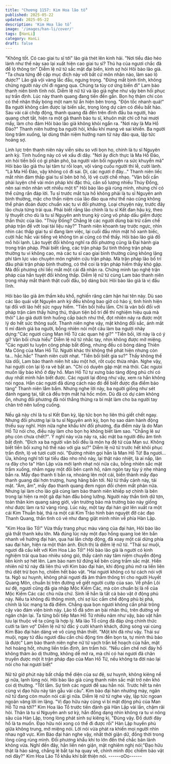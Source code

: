 ```yaml
---
title: "Chương 1157: Kim Hoa lão tổ"
published: 2025-05-22
updated: 2025-05-22
description: 'Kim Hoa lão tổ'
image: '/images/han-li/cover/'
tags: [HanLi]
category: HanLi
draft: false
---
```


"Không tốt. Có cao giai tu sĩ tới" lão giả thét lên kinh hãi.
"Nơi tiểu đảo hẻo lánh như thế này sao lại xuất hiện cao giai tu sĩ?
Thủ hạ của ngươi chắc đã để lộ thông tin" Diễm lệ nữ tử sắc mặt
đại biến, kinh sợ hỏi Hôi bào lão giả.
"Ta chưa từng đề cập mục đích này với bất cứ môn nhân nào, làm
sao lộ được?" Lão giả vội vàng lắc đầu, ngưng trọng.
"Đừng mất bình tĩnh, không chừng người này chỉ đi ngang qua.
Chúng ta tùy cơ ứng biến đi" Lam bào thanh niên bình tĩnh nói.
Diễm lệ nữ tử và lão giả nghe như vậy bèn hồi phục sự trấn định.
Lúc này thanh quang đang tiến đến gần. Bọn họ thậm chí còn có
thể nhận thấy bóng một nam tử ẩn hiện bên trong.
"Độn tốc nhanh quá!"
Ba người không cầm được lại biến sắc, trong lòng dự cảm có
điều bất hảo.
Sau vài cái chớp động, thanh quang đã đến trên đỉnh đầu ba
người, hào quang chợt tắt, hiện ra một gã thanh bào tu sĩ, khuôn
mặt chỉ cỡ hai mươi mấy, làm cho đám Hôi bào lão giả không khỏi
ngẩn ra.
"Nơi này là Ma Hồ Đảo?" Thanh niên hướng ba người hỏi, khẩu
khí mang vẻ sai khiến.
Ba người lòng trầm xuống, lại dùng thần niệm hướng nam tử này
đảo qua, lập tức hoảng sợ.

Linh lực trên thanh niên này viễn siêu so với bọn họ, chính là tu sĩ
Nguyên anh kỳ. Tình huống này có vẻ xấu đi dây.
"Nơi ày đích thực là Ma Hồ Đảo, xin hỏi tiền bối có gì phân phó,
ba người vãn bối nguyện ra sức khuyển mã" Hôi bào lão giả thu
lại tâm tư rối loạn, vội vàng cuốu người thi lễ, cười lành.
"Là Ma Hồ Đảo, vậy không có đi sai. Di, các ngươi ở đây…"
Thanh niên liếc mắt nhìn đám thấp giai tu sĩ bên bờ hồ, lộ vẻ cười
chế nhạo.
"Vãn bối cần phải luyện chế vài món pháp khí đặc thù, cần số
lượng nhiều Thúy Đồng, nên sai môn nhân vớt nhiều một tí" Hôi
bào lão giả rùng mình, nhưng chỉ có thể cứng rắn đáp lời.
Tu sĩ trước mắt tựa hồ không phải là tu sĩ Nguyên anh bình
thường, mặc cho thần niệm của lão đảo qua như thế nào cũng
không thể phán đoán được chuẩn xác tu vi đối phương. Loại
chuyện này, trước đây lão chưa từng trải qua.
Phải biết rằng lão chính là tu sĩ Kết đan hậu kỳ, theo lý thuyết cho
dù là tu sĩ Nguyên anh trung kỳ cũng vô pháp dấu giếm được
thần thức của lão.
"Thúy Đồng? Chẳng lẽ các người dùng bài trừ cấm chế pháp trận
để vớt loại tài liệu này?" Thanh niên khoanh tay trước ngực, nhìn
nhìn các thấp giai tu sĩ đang làm việc, lại cuối đầu nhìn mặt hồ
xanh biếc, cười hắc hắc vài tiếng vẻ không tin ai cũng có thể thấy.
Hôi bào lão giả đổ mồ hôi lạnh. Lão tuyệt đối không nghĩ ra đối
phương cũng là Đại hành gia trong trận pháp. Phải biết rằng, các
trận pháp Sư tinh thông trận pháp thường tu vi không cao, mà các
tu sĩ cao giai bình thường cũng không lãng phí tâm lực vào
chuyên môn nghiên cứu trận pháp. Mà trận pháp lão bố trí đâu
phải trận pháp bình thường, có thể coi là trận pháp hiếm thấy khó
gặp. Mà đối phương chỉ liếc mắt một cái đã nhận ra. Chứng minh
tạo nghệ trận pháp của hắn tuyệt đối không thấp.
Diễm lệ nữ tử cùng Lam bào thanh niên trong nháy mắt thành thật
cuối đầu, bộ dáng bức Hôi bào lão giả là vị đầu lĩnh.

Hôi bào lão giả âm thầm kêu khổ, nghiến răng căm hận hai tên
này.
Dù sao các lão quái vật Nguyên anh kỳ đều không bao giờ có hảo
ý, tình hình hiện tại đối với lão hết sức nguy hiểm.
"Tiền bối hiểu lầm. Chỉ là vãn bối đối với pháp trận cảm thấy hứng
thú, thậun tiện bố trí để thí nghiệm hiệu quả mà thôi" Lão giả dưới
tình huống cấp bách như thế, đọt nhiên nảy ra được một lý do hết
sức thông suốt.
Thanh niên nghe vậy, mặt không đổi sắc, ánh mắt tỉ mỉ đánh giá
ba người, bỗng nhiên nói một câu làm ba người nhảy dựng:"Các
ngươi cùng Man Hồ Tử các quan hệ gì?"
"Tiền bối, lời này là có ý gì? Vãn bối chưa hiểu" Diễm lệ nữ tử
nhấc tay, nhịn không được mở miệng.
"Các ngươi tu luyện công pháp bất đồng, nhưng đều có bóng
dáng Thiên Ma Công của Man Hồ Tử. Người khác thì không thể
phát hiện nhưng còn ta… hắc.hắc" Thanh niên cười nhạt.
"Tiền bối biết gia sư?" Thấy không thể lừa dối, Lam bào thanh
niên hít sâu một hơi, rốt cuộc thừa nhận.
Nghe vậy, hai người còn lại lộ ra vẻ bất an.
"Chỉ có duyên gặp mặt mà thôi. Các ngưoi muốn lấy bảo khố ở
đáy hồ. Man Hồ Tử tự xưng bảo tàng động phủ chỉ có duy nhất
mình hắn biết được. Các ngươi lại đông như vậy, xem ra hắn
không nói ngoa. Hẳn các ngươi đã dùng cách nào đó để biết được
địa điểm bảo tàng" Thanh niên lẩm bẩm.
Nhưng nghe lời này, ba người giống như sét đánh ngang tai, tất
cả đều trợn mắt há hốc mồm.
Dù đã có dự cảm không ổn, nhưng đối phương đã nói thẳng
thừng ra bí mật làm cho ba người tay chân trở nên luống cuống.

Nếu gã này chỉ là tu sĩ Kết Đan kỳ, lập tức bọn họ liên thủ giết
chết ngay. Nhưng đối phương lại là tu sĩ Nguyên anh kỳ, bọn họ
sao dám hành động thiếu suy nghĩ.
Hơn nữa nghe khẩu khí đối phương, địa điểm này là do Man Hồ
Tử nói cho, điều này làm cho bọn họ không biết làm sao.
"Chẵng lẽ sư phụ còn chưa chết?".
Ý nghĩ này vừa nảy ra, sắc mặt ba người đều âm tình bất định.
"Đích xa ba người vãn bối đều là môn hạ đệ tử của Man sư.
Không biết tiền bối xưng hô thế nào với gia sư?" Diễm lệ nữ tử
trước hết khôi phục trấn định, lộ vẻ tươi cười nói.
"Đương nhiên gọi hắn là Man Hồ Tử! Ba ngươi…Ủa, không nghĩ
tới tại tiểu đảo nho nhỏ này, lại thật náo nhiệt, là ai nấp, lăn ra đây
cho ta"
Hàn Lập vừa mới lạnh nhạt nói nửa câu, bỗng nhiên sắc mặt trầm
xuống, nhắm ngay một đồi bên cạnh hồ, năm ngón tay tùy ý nhẹ
nhàng bắn ra.
Mấy đạo thanh ti bắn ra, nhoáng lên một cái, biến thành mấy đạo
thanh quang dài hơn trượng, hung hăng bắn tới.
Nữ tử thấy cảnh này, tái mặt.
"Ầm, ầm", mấy đạo thanh quang đem ngọn đồi chém mất phân
nửa. Nhưng lại làm cho lão giả cùng lam bào thanh niên khiếp sợ
chính là bên trong lại hiện ra một gã đại hán đầu bóng lưỡng.
Người này thần tình dữ tợn, toàn thân kim quang sáng giới, vận
trường bào mà trường bào này giống như được làm ra từ vàng
ròng.
Lúc này, một tay đại hán giơ lên xuất ra một cái Kim Thuẫn bài,
thả ra một cái Kim Trảo hình bán nguyệt đỡ các đạo Thanh
Quang, thần tình có vẻ như đang giật mình nhìn về phía Hàn Lập.

"Kim Hoa lão Tổ!"
Vừa thấy trang phục màu vàng của đại hán, Hôi bào lão giả thất
thanh kêu lớn.
Mà đúng lúc này một đạo hồng quang loé lên bắn nhanh về
hướng đại hán, qua hai lần chớp động, đã xoay một cái dừng
phía sau đại hán, hiện ra một thân ảnh. Đích thị là diễm lệ nữ tử.
"Thái sư muội, ngươi đã cấu kết với Kim Hoa Lão Tổ!" Hôi bào lão
giả là người có kinh nghiệm trải qua bao nhiêu sóng gió, thấy
cảnh này tâm niệm chuyển động liền kinh sợ hét lên.
Lam bào nam tử đứng kế bên cũng trầm sắc mặt.
Hiển nhiên nữ tử này đã liên thủ với Kim bào đại hán, khi động
phủ mở ra liền liên thủ diệt trừ bọn họ, chiếm hết bảo vật.
"Hai ngươi không có tư cách nói với ta. Ngô sư huynh, không phải
ngươi đã âm thầm thông tri cho người Huyết Quang Môn, chuẩn
bị trên đường về giết người cướp của sao. Về phần Lôi sư đệ,
ngươi cũng đã gia nhập Mộc Kiếm Các, mà còn chuẩn bị là rể của
Mộc Kiếm Các các chủ nữa chứ. Sính lễ hẳn là tất cả bảo vật ở
động phủ này. Nếu ta không đủ thông minh, chỉ sợ lúc cấm chế
động phủ bị phá, chính là lúc mạng ta đã điểm. Chẳng qua bọn
ngươi không cần phải trông cậy vào đám viện binh này. Lão tổ đã
sớm an bài nhân thủ, trên đường về ngăn chặn lại. Ta từng bối
tiếp Man Hồ Tử nhiều năm như vậy, bảo vật hắn lưu lại thuộc về
ta cũng là hợp lý. Mà lão Tổ cũng đã đáp ứng chính thức cưới ta
làm vợ" Diễm lệ nữ tử đắc ý cười khanh khách, đứng sóng vai
cùng Kim Bào đại hán dáng vẻ vô cùng thân thiết.
"Một khi đã như vậy. Thái sư muội, ngay từ đầu ngươi đâu cần
chủ động tìm đến bọn ta, tự mình thủ bảo là được" Lam bào thanh
niên nghe nữ tử vạch trần kế hoạch của hắn, mặt hơi hoảng hốt,
nhưng liền trấn định, âm trầm hỏi.
"Nếu cấm chế nơi đáy hồ không thâm ảo dị thường, không dễ mở
ra, mà chỉ có hai ngươi đã chân truyền được một ít trận pháp đạo
của Man Hồ Tử, nếu không ta đời nào lại nói cho hai ngươi biết"

Nữ tử giờ phút này bất chấp thể diện của sư đệ, sư huynh, không
kiêng nể gì nữa, lạnh lùng nói.
Hôi bào lão giả cùng thanh niên sắc mặt trở nên khó coi dị
thường.
"Tốt lắm. Sự tình các ngươi để sau hẳn nói. Trước hết ta nên cùng
vị đạo hữu này tán gẫu vài câu".
Kim bào đại hán nhướng mày, ngăn nữ tử đang còn muốn nói cái
gì nữa. Diễm lệ nữ tử nghe vậy, lập tức ngoan ngoãn vâng lời im
lặng.
"Vị đạo hữu này cũng vì bí mật động phủ của Man Hồ Tử mà tới?"
Kim Hoa lão Tổ trước tiên đánh giá Hàn Lập vài lần, chậm rãi hỏi.
Thân là tu sĩ Nguyên anh sơ kỳ, hắn đồng dạng nhìn không ra tu
vi nông sâu của Hàn Lập, trong lòng phát sinh sự kiêng kị.
"Đúng vậy. Đồ dưới đáy hồ là ta muốn. Đạo hữu nói xong có thể
đi được rồi"
Hàn Lập huyền phù giữa không trung, mở miệng nói.
Lời nói vừa phát ra khiến mọi người nhìn nhau ngờ vực.
Kim Bào đại hán nghe vậy, nhất thời giận dữ, đồng thời trong lòng
cũng rùng mình. Đối phương khẩu khí to lớn đến thế chắc bãn
lãnh không vừa.
Nghĩ đến đây, hắn liền nén giận, mặt nghiêm nghị nói:"Đạo hữu
thật là hào sảng, chẳng lẽ bắt tại hạ quay về, chính mình độc
chiếm bảo vật nơi đây?" Kim Hoa Lão Tổ khẩu khí bất thiện nói.
------oOo------
